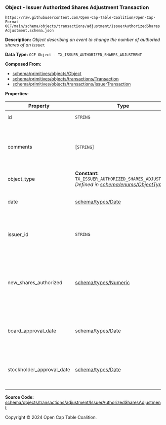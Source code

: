 ### Object - Issuer Authorized Shares Adjustment Transaction

`https://raw.githubusercontent.com/Open-Cap-Table-Coalition/Open-Cap-Format-OCF/main/schema/objects/transactions/adjustment/IssuerAuthorizedSharesAdjustment.schema.json`

**Description:** _Object describing an event to change the number of authoried shares of an issuer._

**Data Type:** `OCF Object - TX_ISSUER_AUTHORIZED_SHARES_ADJUSTMENT`

**Composed From:**

- [schema/primitives/objects/Object](../../../primitives/objects/Object.md)
- [schema/primitives/objects/transactions/Transaction](../../../primitives/objects/transactions/Transaction.md)
- [schema/primitives/objects/transactions/IssuerTransaction](../../../primitives/objects/transactions/IssuerTransaction.md)

**Properties:**

| Property                  | Type                                                                                                                            | Description                                                                             | Required   |
| ------------------------- | ------------------------------------------------------------------------------------------------------------------------------- | --------------------------------------------------------------------------------------- | ---------- |
| id                        | `STRING`                                                                                                                        | Identifier for the object                                                               | `REQUIRED` |
| comments                  | [`STRING`]                                                                                                                      | Unstructured text comments related to and stored for the object                         | -          |
| object_type               | **Constant:** `TX_ISSUER_AUTHORIZED_SHARES_ADJUSTMENT`</br>_Defined in [schema/enums/ObjectType](../../../enums/ObjectType.md)_ | Object type field                                                                       | `REQUIRED` |
| date                      | [schema/types/Date](../../../types/Date.md)                                                                                     | Date on which the transaction occurred                                                  | `REQUIRED` |
| issuer_id                 | `STRING`                                                                                                                        | Identifier of the Issuer object, a subject of this transaction                          | -          |
| new_shares_authorized     | [schema/types/Numeric](../../../types/Numeric.md)                                                                               | The new number of shares authorized for this issuer as of the event of this transaction | `REQUIRED` |
| board_approval_date       | [schema/types/Date](../../../types/Date.md)                                                                                     | Date on which the board approved the change to the issuer                               | -          |
| stockholder_approval_date | [schema/types/Date](../../../types/Date.md)                                                                                     | Date on which the stockholders approved the change to the issuer                        | -          |

**Source Code:** [schema/objects/transactions/adjustment/IssuerAuthorizedSharesAdjustment](../../../../../../schema/objects/transactions/adjustment/IssuerAuthorizedSharesAdjustment.schema.json)

Copyright © 2024 Open Cap Table Coalition.
